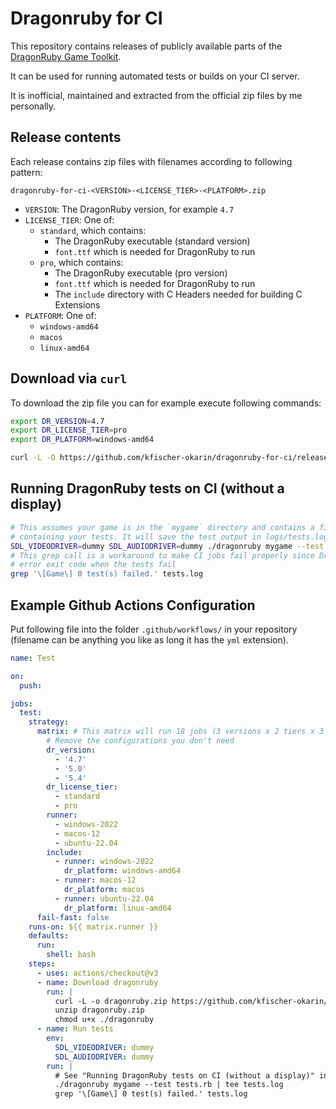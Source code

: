 # Dragonruby for CI
This repository contains releases of publicly available parts of the [DragonRuby Game Toolkit](https://dragonruby.org/).

It can be used for running automated tests or builds on your CI server.

It is inofficial, maintained and extracted from the official zip files by me personally.

## Release contents
Each release contains zip files with filenames according to following pattern:

`dragonruby-for-ci-<VERSION>-<LICENSE_TIER>-<PLATFORM>.zip`

- `VERSION`: The DragonRuby version, for example `4.7`
- `LICENSE_TIER`: One of:
  - `standard`, which contains:
    - The DragonRuby executable (standard version)
    - `font.ttf` which is needed for DragonRuby to run
  - `pro`, which contains:
    - The DragonRuby executable (pro version)
    - `font.ttf` which is needed for DragonRuby to run
    - The `include` directory with C Headers needed for building C Extensions
- `PLATFORM`: One of:
  - `windows-amd64`
  - `macos`
  - `linux-amd64`

## Download via `curl`
To download the zip file you can for example execute following commands:

```sh
export DR_VERSION=4.7
export DR_LICENSE_TIER=pro
export DR_PLATFORM=windows-amd64

curl -L -O https://github.com/kfischer-okarin/dragonruby-for-ci/releases/download/$DR_VERSION/dragonruby-for-ci-$DR_VERSION-$DR_LICENSE_TIER-$DR_PLATFORM.zip
```

## Running DragonRuby tests on CI (without a display)

```sh
# This assumes your game is in the `mygame` directory and contains a file `mygame/tests.rb`
# containing your tests. It will save the test output in logs/tests.log
SDL_VIDEODRIVER=dummy SDL_AUDIODRIVER=dummy ./dragonruby mygame --test tests.rb | tee tests.log
# This grep call is a workaround to make CI jobs fail properly since DragonRuby does not return an
# error exit code when the tests fail
grep '\[Game\] 0 test(s) failed.' tests.log
```

## Example Github Actions Configuration

Put following file into the folder `.github/workflows/` in your repository
(filename can be anything you like as long it has the `yml` extension).

```yml
name: Test

on:
  push:

jobs:
  test:
    strategy:
      matrix: # This matrix will run 18 jobs (3 versions x 2 tiers x 3 platforms)
        # Remove the configurations you don't need
        dr_version:
          - '4.7'
          - '5.0'
          - '5.4'
        dr_license_tier:
          - standard
          - pro
        runner:
          - windows-2022
          - macos-12
          - ubuntu-22.04
        include:
          - runner: windows-2022
            dr_platform: windows-amd64
          - runner: macos-12
            dr_platform: macos
          - runner: ubuntu-22.04
            dr_platform: linux-amd64
      fail-fast: false
    runs-on: ${{ matrix.runner }}
    defaults:
      run:
        shell: bash
    steps:
      - uses: actions/checkout@v3
      - name: Download dragonruby
        run: |
          curl -L -o dragonruby.zip https://github.com/kfischer-okarin/dragonruby-for-ci/releases/download/${{ matrix.dr_version }}/dragonruby-for-ci-${{ matrix.dr_version }}-${{ matrix.dr_license_tier }}-${{ matrix.dr_platform }}.zip
          unzip dragonruby.zip
          chmod u+x ./dragonruby
      - name: Run tests
        env:
          SDL_VIDEODRIVER: dummy
          SDL_AUDIODRIVER: dummy
        run: |
          # See "Running DragonRuby tests on CI (without a display)" in README.md for further explanations
          ./dragonruby mygame --test tests.rb | tee tests.log
          grep '\[Game\] 0 test(s) failed.' tests.log
```
